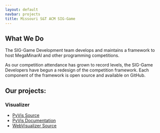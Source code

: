 ```yaml
---
layout: default
navbar: projects
title: Missouri S&T ACM SIG-Game
---
```


## What We Do

The SIG-Game Development team develops and maintains a framework to
host MegaMinarAI and other programming competitions.

As our competition attendance has grown to record levels, the SIG-Game
Developers have begun a redesign of the competition framework. Each
component of the framework is open source and available on GitHub.


## Our projects:

### Visualizer
* [PyVis Source](https://github.com/siggame/PyVis)
* [PyVis Documentation](http://siggame.github.com/PyVis/)
* [WebVisualizer Source](https://github.com/siggame/WebVisualizer)

